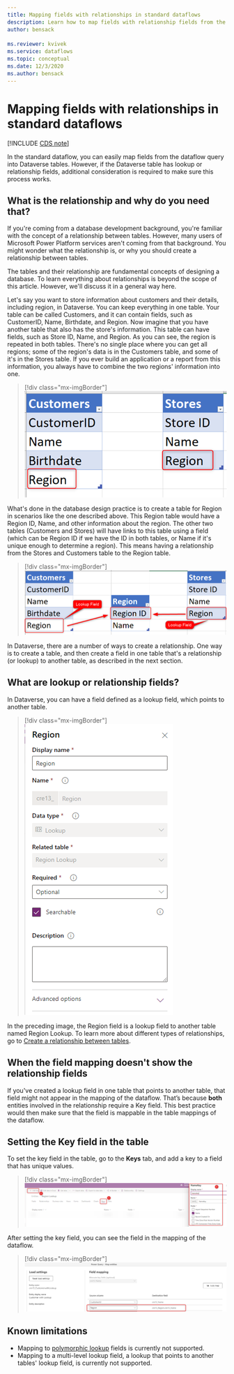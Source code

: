 ```yaml
---
title: Mapping fields with relationships in standard dataflows
description: Learn how to map fields with relationship fields from the dataflow query to Dataverse tables.
author: bensack

ms.reviewer: kvivek
ms.service: dataflows
ms.topic: conceptual
ms.date: 12/3/2020
ms.author: bensack
---
```


# Mapping fields with relationships in standard dataflows

[!INCLUDE [CDS note](../includes/cc-data-platform-banner.md)]

In the standard dataflow, you can easily map fields from the dataflow query into Dataverse tables. However, if the Dataverse table has lookup or relationship fields, additional consideration is required to make sure this process works.

## What is the relationship and why do you need that?

If you're coming from a database development background, you're familiar with the concept of a relationship between tables. However, many users of Microsoft Power Platform services aren't coming from that background. You might wonder what the relationship is, or why you should create a relationship between tables.

The tables and their relationship are fundamental concepts of designing a database. To learn everything about relationships is beyond the scope of this article. However, we'll discuss it in a general way here. 

Let's say you want to store information about customers and their details, including region, in Dataverse. You can keep everything in one table. Your table can be called Customers, and it can contain fields, such as CustomerID, Name, Birthdate, and Region. Now imagine that you have another table that also has the store's information. This table can have fields, such as Store ID, Name, and Region. As you can see, the region is repeated in both tables. There's no single place where you can get all regions; some of the region's data is in the Customers table, and some of it's in the Stores table. If you ever build an application or a report from this information, you always have to combine the two regions' information into one.

> [!div class="mx-imgBorder"]
> ![Two tables with no relationship.](media/1/NoRelationship.png)

What's done in the database design practice is to create a table for Region in scenarios like the one described above. This Region table would have a Region ID, Name, and other information about the region. The other two tables (Customers and Stores) will have links to this table using a field (which can be Region ID if we have the ID in both tables, or Name if it's unique enough to determine a region). This means having a relationship from the Stores and Customers table to the Region table.

> [!div class="mx-imgBorder"]
> ![Relationships using a lookup field.](media/1/Relationship.png)

In Dataverse, there are a number of ways to create a relationship. One way is to create a table, and then create a field in one table that's a relationship (or lookup) to another table, as described in the next section.

## What are lookup or relationship fields?

In Dataverse, you can have a field defined as a lookup field, which points to another table. 

> [!div class="mx-imgBorder"]
> ![Lookup field.](media/1/LookupField.png)

In the preceding image, the Region field is a lookup field to another table named Region Lookup. To learn more about different types of relationships, go to [Create a relationship between tables](/powerapps/maker/common-data-service/data-platform-entity-lookup).

## When the field mapping doesn't show the relationship fields

If you've created a lookup field in one table that points to another table, that field might not appear in the mapping of the dataflow. That’s because **both** entities involved in the relationship require a Key field. This best practice would then make sure that the field is mappable in the table mappings of the dataflow.

## Setting the Key field in the table

To set the key field in the table, go to the **Keys** tab, and add a key to a field that has unique values.

> [!div class="mx-imgBorder"]
> ![Set a key field.](media/1/SetKey.png)

After setting the key field, you can see the field in the mapping of the dataflow.

> [!div class="mx-imgBorder"]
> ![The key field displayed under Field mapping.](media/1/FieldMappingLookup.png)

## Known limitations
 
- Mapping to [polymorphic lookup](/powerapps/maker/canvas-apps/working-with-references#polymorphic-lookups) fields is currently not supported.
- Mapping to a multi-level lookup field, a lookup that points to another tables' lookup field, is currently not supported.
